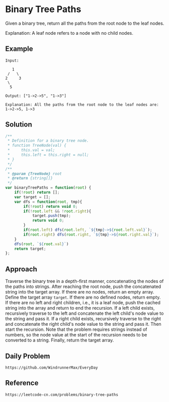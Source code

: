 # Binary Tree Paths

Given a binary tree, return all the paths from the root node to the leaf nodes.

Explanation: A leaf node refers to a node with no child nodes.

## Example

```plaintext
Input:

   1
 /   \
2     3
 \
  5

Output: ["1->2->5", "1->3"]

Explanation: All the paths from the root node to the leaf nodes are: 1->2->5, 1->3
```

## Solution

```javascript
/**
 * Definition for a binary tree node.
 * function TreeNode(val) {
 *     this.val = val;
 *     this.left = this.right = null;
 * }
 */
/**
 * @param {TreeNode} root
 * @return {string[]}
 */
var binaryTreePaths = function(root) {
    if(!root) return [];
    var target = [];
    var dfs = function(root, tmp){
        if(!root) return void 0;
        if(!root.left && !root.right){
            target.push(tmp);
            return void 0;
        }
        if(root.left) dfs(root.left, `${tmp}->${root.left.val}`);
        if(root.right) dfs(root.right, `${tmp}->${root.right.val}`);
    }
    dfs(root, `${root.val}`)
    return target;
};
```

## Approach
Traverse the binary tree in a depth-first manner, concatenating the nodes of the paths into strings. After reaching the root node, push the concatenated string into the target array. If there are no nodes, return an empty array. Define the target array `target`. If there are no defined nodes, return empty. If there are no left and right children, i.e., it is a leaf node, push the cached string into the array and return to end the recursion. If a left child exists, recursively traverse to the left and concatenate the left child's node value to the string and pass it. If a right child exists, recursively traverse to the right and concatenate the right child's node value to the string and pass it. Then start the recursion. Note that the problem requires strings instead of numbers, so the node value at the start of the recursion needs to be converted to a string. Finally, return the target array.

## Daily Problem

```plaintext
https://github.com/WindrunnerMax/EveryDay
```

## Reference

```plaintext
https://leetcode-cn.com/problems/binary-tree-paths
```